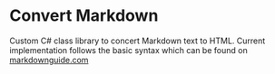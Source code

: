 # Convert Markdown
Custom C# class library to concert Markdown text to HTML. Current implementation follows the basic syntax which can be found on [markdownguide.com](https://www.markdownguide.org/basic-syntax/)
